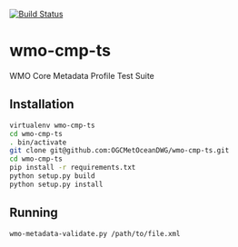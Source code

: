 [![Build Status](https://travis-ci.org/OGCMetOceanDWG/wmo-cmp-ts.png?branch=master)](https://travis-ci.org/OGCMetOceanDWG/wmo-cmp-ts)

wmo-cmp-ts
==========

WMO Core Metadata Profile Test Suite

Installation
------------

```bash
virtualenv wmo-cmp-ts
cd wmo-cmp-ts
. bin/activate
git clone git@github.com:OGCMetOceanDWG/wmo-cmp-ts.git
cd wmo-cmp-ts
pip install -r requirements.txt
python setup.py build
python setup.py install
```

Running
-------

```bash
wmo-metadata-validate.py /path/to/file.xml
```
